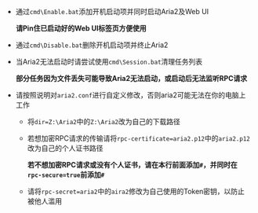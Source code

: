 
- 通过`cmd\Enable.bat`添加开机启动项并同时启动Aria2及Web UI
  
  **请Pin住已启动好的Web UI标签页方便使用**

- 通过`cmd\Disable.bat`删除开机启动项并终止Aria2

- 当Aria2无法启动时请尝试使用`cmd\Session.bat`清理任务列表

  **部分任务因为文件丢失可能导致Aria2无法启动，或启动后无法监听RPC请求**

- 请按照说明对`aria2.conf`进行自定义修改，否则aria2可能无法在你的电脑上工作

  * 将`dir=Z:\Aria2`中的`Z:\Aria2`改为自己的下载路径

  * 若想加密RPC请求的传输请将`rpc-certificate=aria2.p12`中的`aria2.p12`改为自己的个人证书路径

     **若不想加密RPC请求或没有个人证书，请在本行前面添加`#`，并同时在`rpc-secure=true`前添加`#`**

  * 请将`rpc-secret=aria2`中的`aira2`修改为自己使用的Token密钥，以防止被他人滥用

